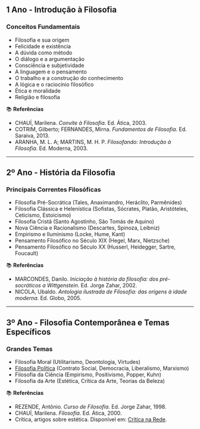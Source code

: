 ## 1 Ano - Introdução à Filosofia

### **Conceitos Fundamentais**
- Filosofia e sua origem
- Felicidade e existência
- A dúvida como método
- O diálogo e a argumentação
- Consciência e subjetividade
- A linguagem e o pensamento
- O trabalho e a construção do conhecimento
- A lógica e o raciocínio filosófico
- Ética e moralidade
- Religião e filosofia

📚 **Referências**
- CHAUÍ, Marilena. *Convite à Filosofia*. Ed. Ática, 2003.
- COTRIM, Gilberto; FERNANDES, Mirna. *Fundamentos de Filosofia*. Ed. Saraiva, 2013.
- ARANHA, M. L. A; MARTINS, M. H. P. *Filosofando: Introdução à Filosofia*. Ed. Moderna, 2003.

---

## 2º Ano - História da Filosofia

### **Principais Correntes Filosóficas**
- Filosofia Pré-Socrática (Tales, Anaximandro, Heráclito, Parmênides)
- Filosofia Clássica e Helenística (Sofistas, Sócrates, Platão, Aristóteles, Ceticismo, Estoicismo)
- Filosofia Cristã (Santo Agostinho, São Tomás de Aquino)
- Nova Ciência e Racionalismo (Descartes, Spinoza, Leibniz)
- Empirismo e Iluminismo (Locke, Hume, Kant)
- Pensamento Filosófico no Século XIX (Hegel, Marx, Nietzsche)
- Pensamento Filosófico no Século XX (Husserl, Heidegger, Sartre, Foucault)

📚 **Referências**
- MARCONDES, Danilo. *Iniciação à história da filosofia: dos pré-socráticos a Wittgenstein*. Ed. Jorge Zahar, 2002.
- NICOLA, Ubaldo. *Antologia ilustrada de Filosofia: das origens à idade moderna*. Ed. Globo, 2005.

---

## 3º Ano - Filosofia Contemporânea e Temas Específicos

### **Grandes Temas**
- Filosofia Moral (Utilitarismo, Deontologia, Virtudes)
- [Filosofia Política]() (Contrato Social, Democracia, Liberalismo, Marxismo)
- Filosofia da Ciência (Empirismo, Positivismo, Popper, Kuhn)
- Filosofia da Arte (Estética, Crítica da Arte, Teorias da Beleza)

📚 **Referências**
- REZENDE, Antônio. *Curso de Filosofia*. Ed. Jorge Zahar, 1998.
- CHAUÍ, Marilena. *Filosofia*. Ed. Ática, 2000.
- Crítica, artigos sobre estética. Disponível em: [Crítica na Rede](http://criticanarede.com/estetica.html).
